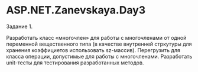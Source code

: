 # ASP.NET.Zanevskaya.Day3

Задание 1.

Разработать класс «многочлен» для работы с многочленами от одной переменной вещественного типа
(в качестве внутренней стркутуры для хранения коэффициетов использовать sz-массив).
Перегрузить для класса операции, допустимые для работы с многочленами.
Разработать unit-тесты для тестирования разработанных методов.
